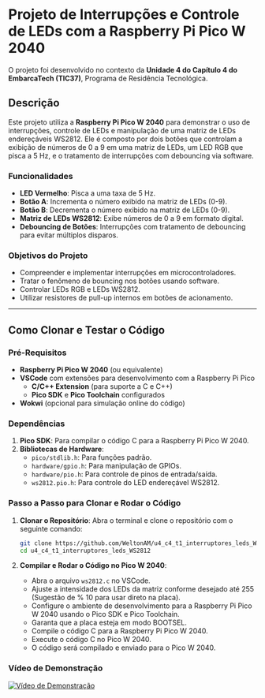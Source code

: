 # Projeto de Interrupções e Controle de LEDs com a Raspberry Pi Pico W 2040

O projeto foi desenvolvido no contexto da **Unidade 4 do Capítulo 4 do EmbarcaTech (TIC37)**, Programa de Residência Tecnológica.

## Descrição

Este projeto utiliza a **Raspberry Pi Pico W 2040** para demonstrar o uso de interrupções, controle de LEDs e manipulação de uma matriz de LEDs endereçáveis WS2812. Ele é composto por dois botões que controlam a exibição de números de 0 a 9 em uma matriz de LEDs, um LED RGB que pisca a 5 Hz, e o tratamento de interrupções com debouncing via software. 

### Funcionalidades

- **LED Vermelho**: Pisca a uma taxa de 5 Hz.
- **Botão A**: Incrementa o número exibido na matriz de LEDs (0-9).
- **Botão B**: Decrementa o número exibido na matriz de LEDs (0-9).
- **Matriz de LEDs WS2812**: Exibe números de 0 a 9 em formato digital.
- **Debouncing de Botões**: Interrupções com tratamento de debouncing para evitar múltiplos disparos.

### Objetivos do Projeto

- Compreender e implementar interrupções em microcontroladores.
- Tratar o fenômeno de bouncing nos botões usando software.
- Controlar LEDs RGB e LEDs WS2812.
- Utilizar resistores de pull-up internos em botões de acionamento.

---

## Como Clonar e Testar o Código

### Pré-Requisitos

- **Raspberry Pi Pico W 2040** (ou equivalente)
- **VSCode** com extensões para desenvolvimento com a Raspberry Pi Pico
  - **C/C++ Extension** (para suporte a C e C++)
  - **Pico SDK** e **Pico Toolchain** configurados
- **Wokwi** (opcional para simulação online do código)

### Dependências

1. **Pico SDK**: Para compilar o código C para a Raspberry Pi Pico W 2040.
2. **Bibliotecas de Hardware**:
   - `pico/stdlib.h`: Para funções padrão.
   - `hardware/gpio.h`: Para manipulação de GPIOs.
   - `hardware/pio.h`: Para controle de pinos de entrada/saída.
   - `ws2812.pio.h`: Para controle do LED endereçável WS2812.

### Passo a Passo para Clonar e Rodar o Código

1. **Clonar o Repositório**:
   Abra o terminal e clone o repositório com o seguinte comando:

   ```bash
   git clone https://github.com/WeltonAM/u4_c4_t1_interruptores_leds_WS2812.git
   cd u4_c4_t1_interruptores_leds_WS2812

2. **Compilar e Rodar o Código no Pico W 2040**:
   - Abra o arquivo `ws2812.c` no VSCode.
   - Ajuste a intensidade dos LEDs da matriz conforme desejado até 255 (Sugestão de % 10 para usar direto na placa).
   - Configure o ambiente de desenvolvimento para a Raspberry Pi Pico W 2040 usando o Pico SDK e Pico Toolchain.
   - Garanta que a placa esteja em modo BOOTSEL.
   - Compile o código C para a Raspberry Pi Pico W 2040.
   - Execute o código C no Pico W 2040.
   - O código será compilado e enviado para o Pico W 2040.

### Vídeo de Demonstração

[![Vídeo de Demonstração](https://img.shields.io/badge/Assistir-Vídeo-blue)](https://drive.google.com/file/d/18xzR_nOx4u2zyOtpwkDaSLpqa9nVlOmI/view?usp=sharing)
